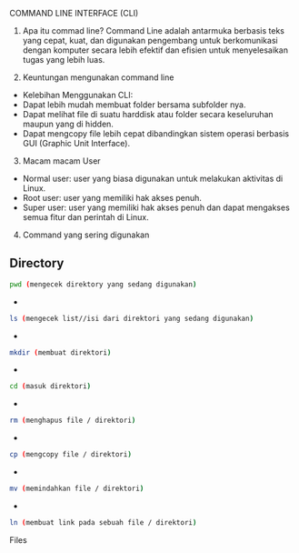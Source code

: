 COMMAND LINE INTERFACE (CLI)

1. Apa itu commad line? Command Line adalah antarmuka berbasis teks yang cepat, kuat, dan digunakan pengembang untuk berkomunikasi dengan komputer secara lebih efektif dan efisien untuk menyelesaikan tugas yang lebih luas.

2. Keuntungan mengunakan command line

- Kelebihan Menggunakan CLI: 
- Dapat lebih mudah membuat folder bersama subfolder nya. 
- Dapat melihat file di suatu harddisk atau folder secara keseluruhan maupun yang di hidden. 
- Dapat mengcopy file lebih cepat dibandingkan sistem operasi berbasis GUI (Graphic Unit Interface).

3. Macam macam User

- Normal user: user yang biasa digunakan untuk melakukan aktivitas di Linux.
- Root user: user yang memiliki hak akses penuh.
- Super user: user yang memiliki hak akses penuh dan dapat mengakses semua fitur dan perintah di Linux.

4. Command yang sering digunakan

Directory
- 
```sh
pwd (mengecek direktory yang sedang digunakan)
```
- 
```sh
ls (mengecek list//isi dari direktori yang sedang digunakan)
```
- 
```sh
mkdir (membuat direktori)
```
- 
```sh
cd (masuk direktori)
```
- 
```sh
rm (menghapus file / direktori)
```
- 
```sh
cp (mengcopy file / direktori)
```
- 
```sh
mv (memindahkan file / direktori)
```
- 
```sh
ln (membuat link pada sebuah file / direktori)
```

Files
